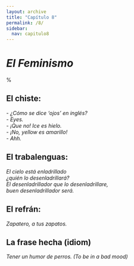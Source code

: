 ```yaml
---
layout: archive
title: "Capítulo 8"
permalink: /8/
sidebar:
  nav: capitulo8
---
```


# _El Feminismo_

%


## El chiste:

_\- ¿Cómo se dice ‘ojos’ en inglés?  
\- Eyes.  
\- ¡Que no! Ice es hielo.  
\- ¡No, yellow es amarillo!  
\- Ahh._  


## El trabalenguas:

_El cielo está enladrillado   
¿quién lo desenladrillará?   
El desenladrillador que lo desenladrillare,   
buen desenladrillador será._  


## El refrán:

_Zapatero, a tus zapatos._


## La frase hecha (idiom)

_Tener un humor de perros. (To be in a bad mood)_

